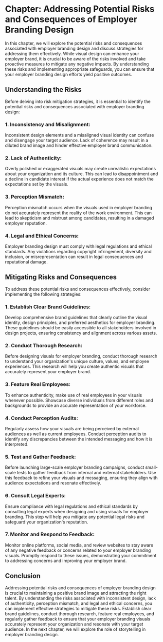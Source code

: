 Chapter: Addressing Potential Risks and Consequences of Employer Branding Design
================================================================================

In this chapter, we will explore the potential risks and consequences associated with employer branding design and discuss strategies for addressing them effectively. While visual design can enhance your employer brand, it is crucial to be aware of the risks involved and take proactive measures to mitigate any negative impacts. By understanding these risks and implementing appropriate safeguards, you can ensure that your employer branding design efforts yield positive outcomes.

Understanding the Risks
-----------------------

Before delving into risk mitigation strategies, it is essential to identify the potential risks and consequences associated with employer branding design:

### 1. Inconsistency and Misalignment:

Inconsistent design elements and a misaligned visual identity can confuse and disengage your target audience. Lack of coherence may result in a diluted brand image and hinder effective employer brand communication.

### 2. Lack of Authenticity:

Overly polished or exaggerated visuals may create unrealistic expectations about your organization and its culture. This can lead to disappointment and a decline in candidate interest if the actual experience does not match the expectations set by the visuals.

### 3. Perception Mismatch:

Perception mismatch occurs when the visuals used in employer branding do not accurately represent the reality of the work environment. This can lead to skepticism and mistrust among candidates, resulting in a damaged employer reputation.

### 4. Legal and Ethical Concerns:

Employer branding design must comply with legal regulations and ethical standards. Any violations regarding copyright infringement, diversity and inclusion, or misrepresentation can result in legal consequences and reputational damage.

Mitigating Risks and Consequences
---------------------------------

To address these potential risks and consequences effectively, consider implementing the following strategies:

### 1. Establish Clear Brand Guidelines:

Develop comprehensive brand guidelines that clearly outline the visual identity, design principles, and preferred aesthetics for employer branding. These guidelines should be easily accessible to all stakeholders involved in design projects, ensuring consistency and alignment across various assets.

### 2. Conduct Thorough Research:

Before designing visuals for employer branding, conduct thorough research to understand your organization's unique culture, values, and employee experiences. This research will help you create authentic visuals that accurately represent your employer brand.

### 3. Feature Real Employees:

To enhance authenticity, make use of real employees in your visuals whenever possible. Showcase diverse individuals from different roles and backgrounds to provide an accurate representation of your workforce.

### 4. Conduct Perception Audits:

Regularly assess how your visuals are being perceived by external audiences as well as current employees. Conduct perception audits to identify any discrepancies between the intended messaging and how it is interpreted.

### 5. Test and Gather Feedback:

Before launching large-scale employer branding campaigns, conduct small-scale tests to gather feedback from internal and external stakeholders. Use this feedback to refine your visuals and messaging, ensuring they align with audience expectations and resonate effectively.

### 6. Consult Legal Experts:

Ensure compliance with legal regulations and ethical standards by consulting legal experts when designing and using visuals for employer branding. This step will help you mitigate any potential legal risks and safeguard your organization's reputation.

### 7. Monitor and Respond to Feedback:

Monitor online platforms, social media, and review websites to stay aware of any negative feedback or concerns related to your employer branding visuals. Promptly respond to these issues, demonstrating your commitment to addressing concerns and improving your employer brand.

Conclusion
----------

Addressing potential risks and consequences of employer branding design is crucial to maintaining a positive brand image and attracting the right talent. By understanding the risks associated with inconsistent design, lack of authenticity, perception mismatch, and legal and ethical concerns, you can implement effective strategies to mitigate these risks. Establish clear brand guidelines, conduct thorough research, feature real employees, and regularly gather feedback to ensure that your employer branding visuals accurately represent your organization and resonate with your target audience. In the next chapter, we will explore the role of storytelling in employer branding design.
